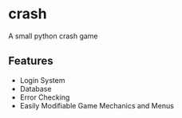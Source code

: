 # crash
A small python crash game

## Features
* Login System
* Database
* Error Checking
* Easily Modifiable Game Mechanics and Menus
